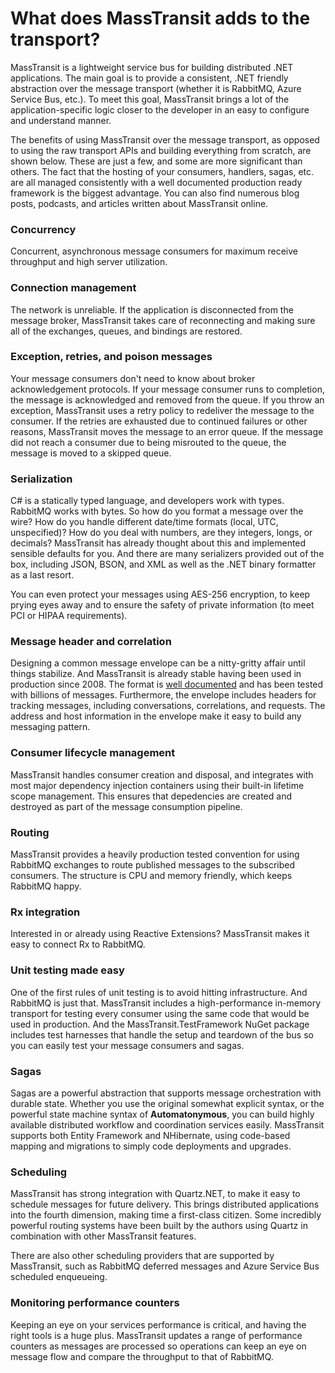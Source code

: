 # What does MassTransit adds to the transport?

MassTransit is a lightweight service bus for building distributed .NET applications. The main goal is to provide
a consistent, .NET friendly abstraction over the message transport (whether it is RabbitMQ, Azure Service Bus, etc.).
To meet this goal, MassTransit brings a lot of the application-specific logic closer to the developer in an easy to 
configure and understand manner.

The benefits of using MassTransit over the message transport, as opposed to using the raw transport APIs and building
everything from scratch, are shown below. These are just a few, and some are more significant than others. The fact
that the hosting of your consumers, handlers, sagas, etc. are all managed consistently with a well documented
production ready framework is the biggest advantage. You can also find numerous blog posts, podcasts, and articles
written about MassTransit online.

### Concurrency
Concurrent, asynchronous message consumers for maximum receive throughput and high server utilization.

### Connection management
The network is unreliable. If the application is disconnected from the message broker, MassTransit takes care of
reconnecting and making sure all of the exchanges, queues, and bindings are restored.

### Exception, retries, and poison messages
Your message consumers don't need to know about broker acknowledgement protocols. If your message consumer runs to 
completion, the message is acknowledged and removed from the queue. If you throw an exception, MassTransit uses a 
retry policy to redeliver the message to the consumer. If the retries are exhausted due to continued failures or
other reasons, MassTransit moves the message to an error queue. If the message did not reach a consumer due to being
misrouted to the queue, the message is moved to a skipped queue.

### Serialization
C# is a statically typed language, and developers work with types. RabbitMQ works with bytes. So how do you format
a message over the wire? How do you handle different date/time formats (local, UTC, unspecified)? How do you deal
with numbers, are they integers, longs, or decimals? MassTransit has already thought about this and implemented 
sensible defaults for you. And there are many serializers provided out of the box, including JSON, BSON, and XML as
well as the .NET binary formatter as a last resort.

You can even protect your messages using AES-256 encryption, to keep prying eyes away and to ensure the safety of
private information (to meet PCI or HIPAA requirements).

### Message header and correlation
Designing a common message envelope can be a nitty-gritty affair until things stabilize. And MassTransit is already
stable having been used in production since 2008. The format is [well documented](advanced/interop.html) and has been 
tested with billions of messages. Furthermore, the envelope includes headers for tracking messages, including 
conversations, correlations, and requests. The address and host information in the envelope make it easy to build 
any messaging pattern.

### Consumer lifecycle management
MassTransit handles consumer creation and disposal, and integrates with most major dependency injection containers
using their built-in lifetime scope management. This ensures that depedencies are created and destroyed as part of 
the message consumption pipeline.

### Routing
MassTransit provides a heavily production tested convention for using RabbitMQ exchanges to route published messages
to the subscribed consumers. The structure is CPU and memory friendly, which keeps RabbitMQ happy.

### Rx integration
Interested in or already using Reactive Extensions? MassTransit makes it easy to connect Rx to RabbitMQ.

### Unit testing made easy
One of the first rules of unit testing is to avoid hitting infrastructure. And RabbitMQ is just that. MassTransit 
includes a high-performance in-memory transport for testing every consumer using the same code that would be used
in production. And the MassTransit.TestFramework NuGet package includes test harnesses
that handle the setup and teardown of the bus so you can easily test your message consumers and sagas.

### Sagas
Sagas are a powerful abstraction that supports message orchestration with durable state. Whether you use the original
somewhat explicit syntax, or the powerful state machine syntax of **Automatonymous**, you can build highly available
distributed workflow and coordination services easily. MassTransit supports both Entity Framework and NHibernate, using
code-based mapping and migrations to simply code deployments and upgrades.

### Scheduling
MassTransit has strong integration with Quartz.NET, to make it easy to schedule messages for future delivery. This brings
distributed applications into the fourth dimension, making time a first-class citizen. Some incredibly powerful routing
systems have been built by the authors using Quartz in combination with other MassTransit features.

There are also other scheduling providers that are supported by MassTransit, such as RabbitMQ deferred messages and
Azure Service Bus scheduled enqueueing.

### Monitoring performance counters
Keeping an eye on your services performance is critical, and having the right tools is a huge plus. MassTransit updates
a range of performance counters as messages are processed so operations can keep an eye on message flow and compare
the throughput to that of RabbitMQ.
